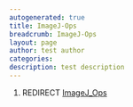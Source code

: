 ```yaml
---
autogenerated: true
title: ImageJ-Ops
breadcrumb: ImageJ-Ops
layout: page
author: test author
categories: 
description: test description
---
```


1.  REDIRECT [ImageJ\_Ops](ImageJ_Ops "wikilink")
